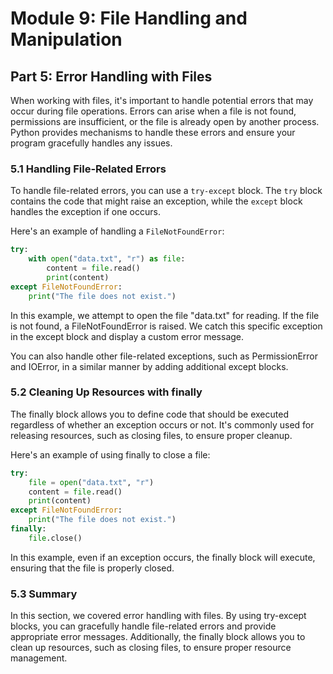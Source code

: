 # Module 9: File Handling and Manipulation

## Part 5: Error Handling with Files

When working with files, it's important to handle potential errors that may occur during file operations. Errors can arise when 
a file is not found, permissions are insufficient, or the file is already open by another process. Python provides mechanisms 
to handle these errors and ensure your program gracefully handles any issues.

### 5.1 Handling File-Related Errors

To handle file-related errors, you can use a `try-except` block. The `try` block contains the code that might raise an exception,
while the `except` block handles the exception if one occurs.

Here's an example of handling a `FileNotFoundError`:

```python
try:
    with open("data.txt", "r") as file:
        content = file.read()
        print(content)
except FileNotFoundError:
    print("The file does not exist.")
```

In this example, we attempt to open the file "data.txt" for reading. If the file is not found, a FileNotFoundError is raised. 
We catch this specific exception in the except block and display a custom error message.

You can also handle other file-related exceptions, such as PermissionError and IOError, in a similar manner by adding additional
 except blocks.

### 5.2 Cleaning Up Resources with finally

The finally block allows you to define code that should be executed regardless of whether an exception occurs or not. It's commonly
 used for releasing resources, such as closing files, to ensure proper cleanup.

Here's an example of using finally to close a file:

```python
try:
    file = open("data.txt", "r")
    content = file.read()
    print(content)
except FileNotFoundError:
    print("The file does not exist.")
finally:
    file.close()
```

In this example, even if an exception occurs, the finally block will execute, ensuring that the file is properly closed.

### 5.3 Summary

In this section, we covered error handling with files. By using try-except blocks, you can gracefully handle file-related errors 
and provide appropriate error messages. Additionally, the finally block allows you to clean up resources, such as closing files, 
to ensure proper resource management.